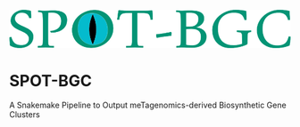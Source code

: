 ![SPOT-BGC logo](./img/spot-bgc_logo.png)

# SPOT-BGC
A Snakemake Pipeline to Output meTagenomics-derived Biosynthetic Gene Clusters
